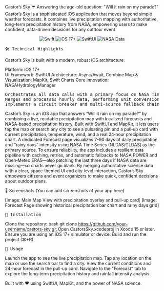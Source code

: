 Castor’s Sky ☔️
Answering the age-old question: "Will it rain on my parade?"
Castor’s Sky is a sophisticated iOS application that moves beyond simple weather forecasts. It combines live precipitation mapping with authoritative, long-term precipitation history from NASA, empowering users to make confident, data-driven decisions for any outdoor event.

<p align="center"> <img src="https://img.shields.io/badge/Swift-5.9-F05138.svg" alt="Swift"> <img src="https://img.shields.io/badge/iOS-17+-blue.svg" alt="iOS 17+"> <img src="https://img.shields.io/badge/UI-SwiftUI-orange.svg" alt="SwiftUI"> <img src="https://img.shields.io/badge/Data-NASA-informational.svg" alt="NASA Data"> </p>

<pre>
🛠️ Technical Highlights
</pre>
Castor’s Sky is built with a modern, robust iOS architecture:

Platform: iOS 17+    
UI Framework: SwiftUI
Architecture: Async/Await, Combine
Map & Visualization: MapKit, Swift Charts
Core Innovation: NASAHydrologyManager

<pre>
Orchestrates all data calls with a primary focus on NASA Time Series Service (NLDAS/GLDAS).
Merges and processes hourly data, performing unit conversion (K→°C) and deriving metrics like relative humidity.
Implements a circuit breaker and multi-source fallback chain to guarantee data availability, seamlessly patching any gaps in the historical record.
</pre> 

Castor’s Sky is an iOS app that answers “Will it rain on my parade?” by combining a live, readable precipitation map with localized forecasts and NASA-based precipitation history. Built with SwiftUI and MapKit, it lets users tap the map or search any city to see a pulsating pin and a pull‑up card with current precipitation, temperature, wind, and a real 24‑hour precipitation chart. A dedicated Forecast page visualizes 7–90 days of daily precipitation and “rainy days” intensity using NASA Time Series (NLDAS/GLDAS) as the primary source. To ensure reliability, the app includes a resilient data pipeline with caching, retries, and automatic fallbacks to NASA POWER and Open‑Meteo ERA5—also patching the last three days if NASA data are missing—so charts never go blank. By merging authoritative science data with a clear, space‑themed UI and city‑level interaction, Castor’s Sky empowers citizens and event organizers to make quick, confident decisions about outdoor plans.


📸 Screenshots
(You can add screenshots of your app here)

[Image: Main Map View with precipitation overlay and pull-up card]
[Image: Forecast Page showing historical precipitation bar chart and rainy days grid]

<pre>
🔧 Installation
</pre>
Clone the repository:
bash
git clone https://github.com/your-username/castors-sky.git
Open CastorsSky.xcodeproj in Xcode 15 or later.
Ensure you are using an iOS 17+ simulator or device.
Build and run the project (⌘+R).

<pre>
🚀 Usage
</pre>
Launch the app to see the live precipitation map.
Tap any location on the map or use the search bar to find a city.
View the current conditions and 24-hour forecast in the pull-up card.
Navigate to the "Forecast" tab to explore the long-term precipitation history and rainfall intensity analysis.


Built with ❤️ using SwiftUI, MapKit, and the power of NASA science.

